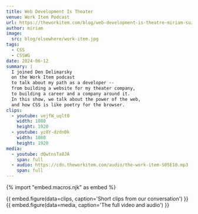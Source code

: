 ```yaml
---
title: Web Development Is Theater
venue: Work Item Podcast
url: https://theworkitem.com/blog/web-development-is-theatre-miriam-suzanne/
author: miriam
image:
  src: blog/elsewhere/work-item.jpg
tags:
  - CSS
  - CSSWG
date: 2024-06-12
summary: |
  I joined Den Delimarsky
  on the Work Item podcast
  to talk about my path as a developer --
  from building a website for my theater company,
  to building a career and a company around it.
  In this show, we talk about the power of the web,
  and how CSS is like poetry for the browser.
clips:
  - youtube: vejfW_uqlt0
    width: 1080
    height: 1920
  - youtube: yz8Y-dzdn0k
    width: 1080
    height: 1920
media:
  - youtube: dQwtnsTa8JA
    span: full
  - audio: https://cdn.theworkitem.com/audio/the-work-item-S05E10.mp3
    span: full
---
```


{% import "embed.macros.njk" as embed %}

{{ embed.figure(data=clips, caption='Short clips from our conversation') }}
{{ embed.figure(data=media, caption='The full video and audio') }}
